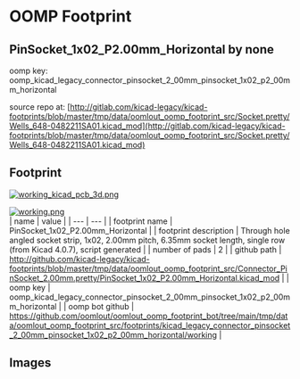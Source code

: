 # OOMP Footprint  
## PinSocket_1x02_P2.00mm_Horizontal  by none  
  
oomp key: oomp_kicad_legacy_connector_pinsocket_2_00mm_pinsocket_1x02_p2_00mm_horizontal  
  
source repo at: [http://gitlab.com/kicad-legacy/kicad-footprints/blob/master/tmp/data/oomlout_oomp_footprint_src/Socket.pretty/Wells_648-0482211SA01.kicad_mod](http://gitlab.com/kicad-legacy/kicad-footprints/blob/master/tmp/data/oomlout_oomp_footprint_src/Socket.pretty/Wells_648-0482211SA01.kicad_mod)  
## Footprint  
  
[![working_kicad_pcb_3d.png](working_kicad_pcb_3d_600.png)](working_kicad_pcb_3d.png)  
  
[![working.png](working_600.png)](working.png)  
| name | value | 
| --- | --- | 
| footprint name | PinSocket_1x02_P2.00mm_Horizontal | 
| footprint description | Through hole angled socket strip, 1x02, 2.00mm pitch, 6.35mm socket length, single row (from Kicad 4.0.7), script generated | 
| number of pads | 2 | 
| github path | http://github.com/kicad-legacy/kicad-footprints/blob/master/tmp/data/oomlout_oomp_footprint_src/Connector_PinSocket_2.00mm.pretty/PinSocket_1x02_P2.00mm_Horizontal.kicad_mod | 
| oomp key | oomp_kicad_legacy_connector_pinsocket_2_00mm_pinsocket_1x02_p2_00mm_horizontal | 
| oomp bot github | https://github.com/oomlout/oomlout_oomp_footprint_bot/tree/main/tmp/data/oomlout_oomp_footprint_src/footprints/kicad_legacy_connector_pinsocket_2_00mm_pinsocket_1x02_p2_00mm_horizontal/working | 
## Images  
